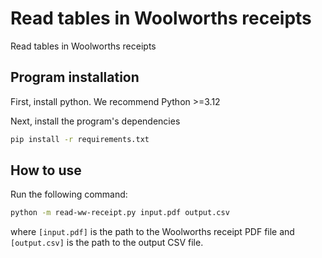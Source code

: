 # Read tables in Woolworths receipts

Read tables in Woolworths receipts

## Program installation

First, install python. We recommend Python >=3.12

Next, install the program's dependencies

```bash
pip install -r requirements.txt
```

## How to use

Run the following command:

```bash
python -m read-ww-receipt.py input.pdf output.csv
```

where `[input.pdf]` is the path to the Woolworths receipt PDF file and `[output.csv]` is the path to the output CSV file.
